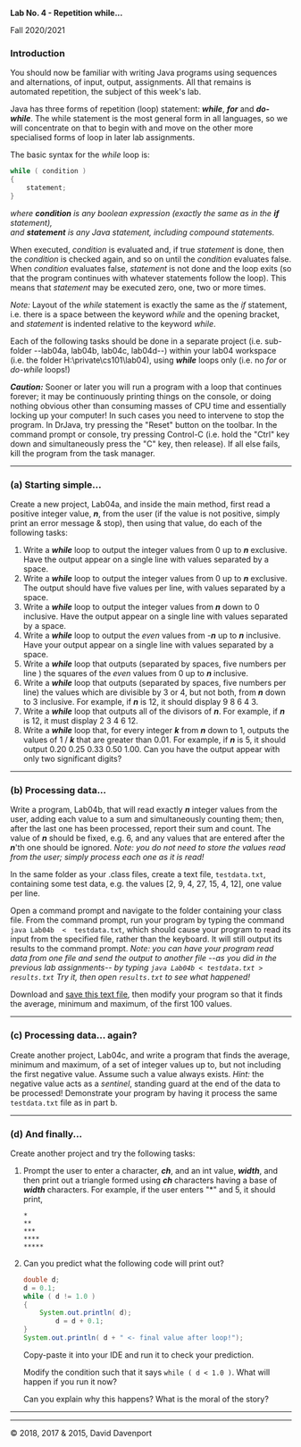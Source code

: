 **Lab No. 4  - Repetition while...**

Fall 2020/2021

### Introduction

You should now be familiar with writing Java programs using sequences and alternations, of input, output, assignments. All that remains is automated repetition, the subject of this week's lab. 

Java has three forms of repetition (loop) statement: ***while***, ***for*** and ***do-while***. The while statement is the most general form in all languages, so we will concentrate on that to begin with and move on the other more specialised forms of loop in later lab assignments.

The basic syntax for the _while_ loop is:
```java
while ( condition )
{
	statement;
}
```
  *where **condition** _is any boolean expression (exactly the same as in the_ **if** _statement),  
and_ **statement** _is any Java statement, including compound statements._*

When executed, _condition_ is evaluated and, if true _statement_ is done, then the _condition_ is checked again, and so on until the _condition_ evaluates false. When _condition_ evaluates false, _statement_ is not done and the loop exits (so that the program continues with whatever statements follow the loop). This means that _statement_ may be executed zero, one, two or more times.

_Note:_ Layout of the _while_ statement is exactly the same as the _if_ statement, i.e. there is a space between the keyword _while_ and the opening bracket, and _statement_ is indented relative to the keyword _while_.

Each of the following tasks should be done in a separate project (i.e. sub-folder --lab04a, lab04b, lab04c, lab04d--) within your lab04 workspace (i.e. the folder H:\\private\\cs101\\lab04), using ***while*** loops only (i.e. no _for_ or _do-while_ loops!)

**_Caution:_** Sooner or later you will run a program with a loop that continues forever; it may be continuously printing things on the console, or doing nothing obvious other than consuming masses of CPU time and essentially locking up your computer! In such cases you need to intervene to stop the program. In DrJava, try pressing the "Reset" button on the toolbar. In the command prompt or console, try pressing Control-C (i.e. hold the "Ctrl" key down and simultaneously press the "C" key, then release). If all else fails, kill the program from the task manager.

* * *

### (a) Starting simple...

Create a new project, Lab04a, and inside the main method, first read a positive integer value,  **_n_**, from the user (if the value is not positive, simply print an error message & stop), then using that value, do each of the following tasks:

1.  Write a ***while*** loop to output the integer values from 0 up to **_n_** exclusive. Have the output appear on a single line with values separated by a space.
2.  Write a ***while*** loop to output the integer values from 0 up to **_n_** exclusive. The output should have five values per line, with values separated by a space.
3.  Write a ***while*** loop to output the integer values from **_n_** down to 0 inclusive. Have the output appear on a single line with values separated by a space.
4.  Write a ***while*** loop to output the _even_ values from \-**_n_** up to **_n_** inclusive. Have your output appear on a single line with values separated by a space.
5.  Write a ***while*** loop that outputs (separated by spaces, five numbers per line ) the squares of the _even_ values from 0 up to **_n_** inclusive. 
6.  Write a ***while*** loop that outputs (separated by spaces, five numbers per line) the values which are divisible by 3 or 4, but not both, from **_n_** down to 3 inclusive.  For example, if **_n_** is 12, it should display 9 8 6 4 3.
7.  Write a ***while*** loop that outputs all of the divisors of **_n_**. For example, if **_n_** is 12, it must display 2 3 4 6 12.
8.  Write a ***while*** loop that, for every integer **_k_** from **_n_** down to 1, outputs the values of 1 / **_k_**  that are greater than 0.01. For example, if **_n_** is 5, it should output 0.20 0.25 0.33 0.50 1.00. Can you have the output appear with only two significant digits?

* * *

### (b) Processing data...

Write a program, Lab04b, that will read exactly ***n*** integer values from the user, adding each value to a sum and simultaneously counting them; then, after the last one has been processed, report their sum and count. The value of ***n*** should be fixed, e.g. 6, and any values that are entered after the ***n***'th one should be ignored. _Note: you do not need to store the values read from the user; simply process each one as it is read!_

In the same folder as your .class files, create a text file, ``testdata.txt``, containing some test data, e.g. the values \[2, 9, 4, 27, 15, 4, 12\], one value per line.

Open a command prompt and navigate to the folder containing your class file. From the command prompt, run your program by typing the command ``java Lab04b  <  testdata.txt``, which should cause your program to read its input from the specified file, rather than the keyboard. It will still output its results to the command prompt. _Note: you can have your program read data from one file and send the output to another file --as you did in the previous lab assignments-- by typing ``java Lab04b < testdata.txt > results.txt`` Try it, then open ``results.txt`` to see what happened!_

Download and [save this text file](http://web.archive.org/web/20191227214711/http://www.cs.bilkent.edu.tr/~david/cs101/assignments/lab04/realdata.txt), then modify your program so that it finds the average, minimum and maximum, of the first 100 values.

* * *

### (c) Processing data... again?

Create another project, Lab04c, and write a program that finds the average, minimum and maximum, of a set of integer values up to, but not including the first negative value. Assume such a value always exists. _Hint:_ the negative value acts as a _sentinel_, standing guard at the end of the data to be processed! Demonstrate your program by having it process the same ``testdata.txt`` file as in part b.

* * *

### (d) And finally...

Create another project and try the following tasks:

1.  Prompt the user to enter a character, ***ch***, and an int value, ***width***, and then print out a triangle formed using ***ch*** characters having a base of ***width*** characters. For example, if the user enters "*" and 5, it should print,

	```
	*
	**
	***
	****
	*****
	```
    
2.  Can you predict what the following code will print out?
    
    ```java
	double d;
	d = 0.1;
	while ( d != 1.0 )
	{
		System.out.println( d);
			d = d + 0.1;
	}
	System.out.println( d + " <- final value after loop!");
    ```
    
    Copy-paste it into your IDE and run it to check your prediction.
    
    Modify the condition such that it says ``while ( d < 1.0 )``. What will happen if you run it now?  
    
    Can you explain why this happens? What is the moral of the story?
    

* * *

* * *

© 2018, 2017 & 2015, David Davenport

